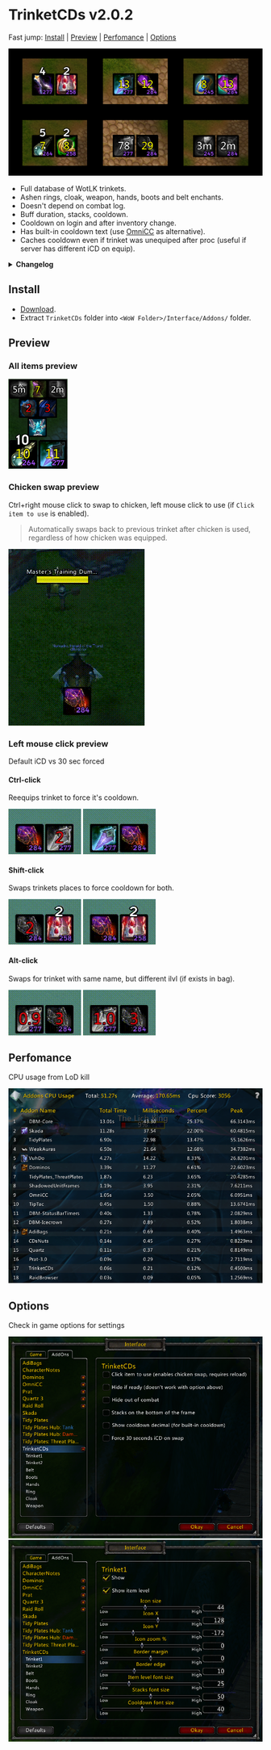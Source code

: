 # TrinketCDs v2.0.2

Fast jump: [Install](#install) | [Preview](#all-items-preview) | [Perfomance](#perfomance) | [Options](#options)

![Showcase](https://raw.githubusercontent.com/Ridepad/TrinketCDs/main/showcase/showcase_main.png)

- Full database of WotLK trinkets.
- Ashen rings, cloak, weapon, hands, boots and belt enchants.
- Doesn't depend on combat log.
- Buff duration, stacks, cooldown.
- Cooldown on login and after inventory change.
- Has built-in cooldown text (use [OmniCC](https://www.curseforge.com/wow/addons/omni-cc/files/454434) as alternative).
- Caches cooldown even if trinket was unequiped after proc (useful if server has different iCD on equip).

<details><summary><b>Changelog</b></summary>
<details><summary>2.0.2</summary>

    Fixed settings defaults
**Full Changelog:** [2.0.1...2.0.2](https://github.com/Ridepad/TrinketCDs/compare/2.0.1...2.0.2)
</details>

<details><summary>2.0.1</summary>

    Better built-in cooldown text

    Fixed chicken swap feature doesn't swap back to previous item after use, if chicken was reequiped

    Fixed visibility out of combat after wipe

    Removed unnecessary code
**Full Changelog:** [2.0.1...2.0.2](https://github.com/Ridepad/TrinketCDs/compare/2.0.0-beta.2...2.0.1)
</details>

<details><summary>2.0.0</summary>

    Added ring, cloak, weapon, boots, belt enchants

    Added item cooldown text.

    Added position settings for each frame.

    Added option to hide item level.

    Added option to hide out of combat.

    Added option to hide if ready.

    Added option to click to use.

    Added option to change stacks text to the bottom.

    Improved min/max values for x,y frame positions.
**Full Changelog:** [2.0.1...2.0.2](https://github.com/Ridepad/TrinketCDs/compare/1.4.0...2.0.0-beta.2)
</details>
</details>

## Install

- [Download](https://github.com/Ridepad/TrinketCDs/releases/latest).
- Extract `TrinketCDs` folder into `<WoW Folder>/Interface/Addons/` folder.

## Preview

### All items preview

![Showcase all](https://raw.githubusercontent.com/Ridepad/TrinketCDs/main/showcase/showcase_all.png)

### Chicken swap preview

Ctrl+right mouse click to swap to chicken, left mouse click to use (if `Click item to use` is enabled).
> Automatically swaps back to previous trinket after chicken is used, regardless of how chicken was equipped.

![Showcase chicken](https://raw.githubusercontent.com/Ridepad/TrinketCDs/main/showcase/showcase_chicken.gif)

### Left mouse click preview

Default iCD vs 30 sec forced

#### Ctrl-click

Reequips trinket to force it's cooldown.

![Showcase swap with control](https://raw.githubusercontent.com/Ridepad/TrinketCDs/main/showcase/showcase_swap_ctrl.gif)
![Showcase swap with control and 30](https://raw.githubusercontent.com/Ridepad/TrinketCDs/main/showcase/showcase_swap_ctrl30.gif)

#### Shift-click

Swaps trinkets places to force cooldown for both.

![Showcase swap with shift](https://raw.githubusercontent.com/Ridepad/TrinketCDs/main/showcase/showcase_swap_shift.gif)
![Showcase swap with shift and 30](https://raw.githubusercontent.com/Ridepad/TrinketCDs/main/showcase/showcase_swap_shift30.gif)

#### Alt-click

Swaps for trinket with same name, but different ilvl (if exists in bag).

![Showcase swap with alt](https://raw.githubusercontent.com/Ridepad/TrinketCDs/main/showcase/showcase_swap_alt.gif)
![Showcase swap with alt and 30](https://raw.githubusercontent.com/Ridepad/TrinketCDs/main/showcase/showcase_swap_alt30.gif)

## Perfomance

CPU usage from LoD kill

![Showcase cpu usage](https://raw.githubusercontent.com/Ridepad/TrinketCDs/main/showcase/showcase_cpu_usage.png)

## Options

Check in game options for settings

![Showcase options 1](https://raw.githubusercontent.com/Ridepad/TrinketCDs/main/showcase/showcase_options1.png)
![Showcase options 2](https://raw.githubusercontent.com/Ridepad/TrinketCDs/main/showcase/showcase_options2.png)
